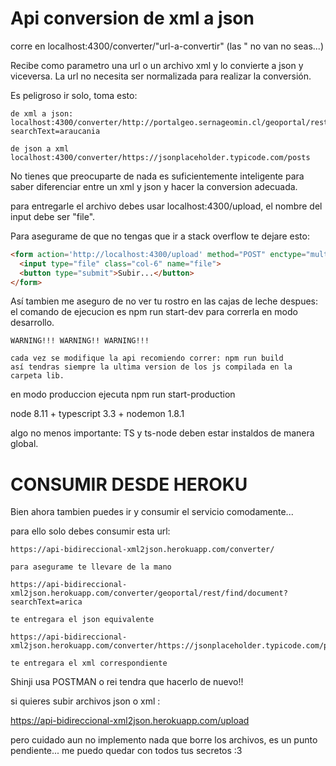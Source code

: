 <h1><bold>Api conversion de xml a json</bold></h1>

corre en localhost:4300/converter/"url-a-convertir" (las " no van no seas...)

Recibe como parametro una url o un archivo xml y lo convierte a json y viceversa.
La url no necesita ser normalizada para realizar la conversión.

Es peligroso ir solo, toma esto:

```
de xml a json:
localhost:4300/converter/http://portalgeo.sernageomin.cl/geoportal/rest/find/document?searchText=araucania

de json a xml
localhost:4300/converter/https://jsonplaceholder.typicode.com/posts

```

No tienes que preocuparte de nada es suficientemente inteligente para saber diferenciar entre un xml y json 
y hacer la conversion adecuada.

para entregarle el archivo debes usar localhost:4300/upload, el nombre del input debe ser "file".

Para asegurame de que no tengas que ir a stack overflow te dejare esto:
```html
<form action='http://localhost:4300/upload' method="POST" enctype="multipart/form-data">
  <input type="file" class="col-6" name="file">
  <button type="submit">Subir...</button>
</form>
```
Así tambien me aseguro de no ver tu rostro en las cajas de leche despues:
el comando de ejecucion es npm run start-dev para correrla en modo desarrollo.
```
WARNING!!! WARNING!! WARNING!!!

cada vez se modifique la api recomiendo correr: npm run build
así tendras siempre la ultima version de los js compilada en la carpeta lib.
```

en modo produccion ejecuta npm run start-production


node 8.11 + typescript 3.3 + nodemon 1.8.1

algo no menos importante: TS y ts-node deben estar instaldos de manera global.

<h1><bold>CONSUMIR DESDE HEROKU</bold></h1>

Bien ahora tambien puedes ir y consumir el servicio comodamente... 

para ello solo debes consumir esta url: 
```
https://api-bidireccional-xml2json.herokuapp.com/converter/

para asegurame te llevare de la mano

https://api-bidireccional-xml2json.herokuapp.com/converter/geoportal/rest/find/document?searchText=arica

te entregara el json equivalente 

https://api-bidireccional-xml2json.herokuapp.com/converter/https://jsonplaceholder.typicode.com/posts

te entregara el xml correspondiente
```

Shinji usa POSTMAN o rei tendra que hacerlo de nuevo!!

si quieres subir archivos json o xml :

https://api-bidireccional-xml2json.herokuapp.com/upload

pero cuidado aun no implemento nada que borre los archivos, es un punto pendiente... me puedo quedar con todos tus secretos :3

